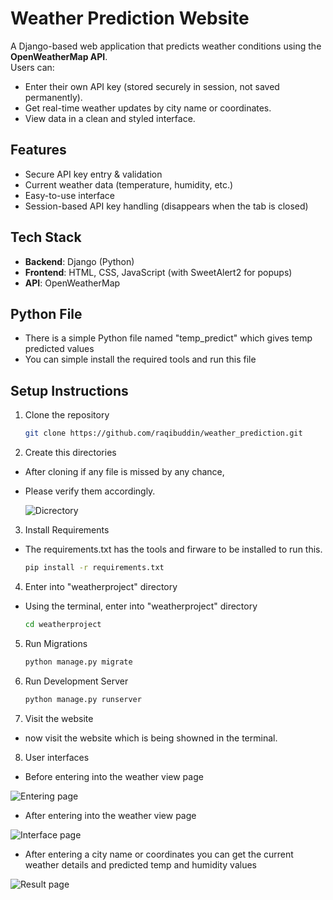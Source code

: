 #  Weather Prediction Website

A Django-based web application that predicts weather conditions using the **OpenWeatherMap API**.  
Users can:
- Enter their own API key (stored securely in session, not saved permanently).
- Get real-time weather updates by city name or coordinates.
- View data in a clean and styled interface.

##  Features
- Secure API key entry & validation
- Current weather data (temperature, humidity, etc.)
- Easy-to-use interface
- Session-based API key handling (disappears when the tab is closed)

##  Tech Stack
- **Backend**: Django (Python)
- **Frontend**: HTML, CSS, JavaScript (with SweetAlert2 for popups)
- **API**: OpenWeatherMap

##  Python File
- There is a simple Python file named "temp_predict" which gives temp predicted values
- You can simple install the required tools and run this file 

##  Setup Instructions
1. Clone the repository  
   ```bash
   git clone https://github.com/raqibuddin/weather_prediction.git

2. Create this directories
- After cloning if any file is missed by any chance,
- Please verify them accordingly.
  
  
  
  ![Dicrectory](image.png)

3. Install Requirements
- The requirements.txt has the tools and firware to be installed to run this.
   ```bash
   pip install -r requirements.txt

4. Enter into "weatherproject" directory
- Using the terminal, enter into "weatherproject" directory
   ```bash
   cd weatherproject

5. Run Migrations
   ```bash
   python manage.py migrate

6. Run Development Server
   ```bash
   python manage.py runserver

7. Visit the website
- now visit the website which is being showned in the terminal.

8. User interfaces
- Before entering into the weather view page

![Entering page](image-1.png)


- After entering into the weather view page

![Interface page](image-2.png)


- After entering a city name or coordinates you can get the current weather details and predicted temp and humidity values

![Result page](image-3.png)